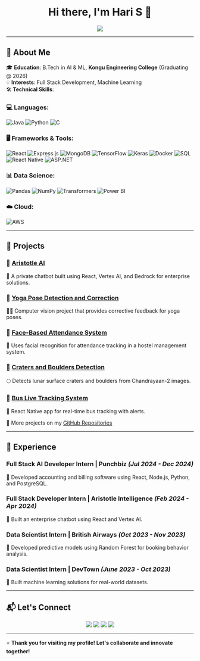 
<h1 align="center">Hi there, I'm Hari S 👋</h1>


<p align="center">
  <img src="https://readme-typing-svg.herokuapp.com?font=Fira+Code&weight=500&pause=1000&color=1E90FF&center=true&vCenter=true&width=600&lines=Full+Stack+AI+Developer"/>
</p>

---

## 🚀 About Me

🎓 **Education**: B.Tech in AI & ML, **Kongu Engineering College** (Graduating @ 2026)  
💡 **Interests**: Full Stack Development, Machine Learning  
🛠 **Technical Skills**:

### 💻 Languages:
![Java](https://img.shields.io/badge/Java-%23ED8B00.svg?style=for-the-badge&logo=openjdk&logoColor=white)
![Python](https://img.shields.io/badge/Python-3776AB?style=for-the-badge&logo=python&logoColor=white)
![C](https://img.shields.io/badge/C-00599C?style=for-the-badge&logo=c&logoColor=white)

### 🖥️ Frameworks & Tools:
![React](https://img.shields.io/badge/React-20232A?style=for-the-badge&logo=react&logoColor=61DAFB)
![Express.js](https://img.shields.io/badge/Express.js-000000?style=for-the-badge&logo=express&logoColor=white)
![MongoDB](https://img.shields.io/badge/MongoDB-4EA94B?style=for-the-badge&logo=mongodb&logoColor=white)
![TensorFlow](https://img.shields.io/badge/TensorFlow-FF6F00?style=for-the-badge&logo=tensorflow&logoColor=white)
![Keras](https://img.shields.io/badge/Keras-D00000?style=for-the-badge&logo=keras&logoColor=white)
![Docker](https://img.shields.io/badge/Docker-2496ED?style=for-the-badge&logo=docker&logoColor=white)
![SQL](https://img.shields.io/badge/SQL-4479A1?style=for-the-badge&logo=postgresql&logoColor=white)
![React Native](https://img.shields.io/badge/React_Native-61DAFB?style=for-the-badge&logo=react&logoColor=white)
![ASP.NET](https://img.shields.io/badge/ASP.NET-512BD4?style=for-the-badge&logo=.net&logoColor=white)

### 📊 Data Science:
![Pandas](https://img.shields.io/badge/Pandas-150458?style=for-the-badge&logo=pandas&logoColor=white)
![NumPy](https://img.shields.io/badge/NumPy-013243?style=for-the-badge&logo=numpy&logoColor=white)
![Transformers](https://img.shields.io/badge/Transformers-FF6F00?style=for-the-badge&logo=huggingface&logoColor=white)
![Power BI](https://img.shields.io/badge/Power_BI-F2C811?style=for-the-badge&logo=powerbi&logoColor=black)

### ☁️ Cloud:
![AWS](https://img.shields.io/badge/AWS-232F3E?style=for-the-badge&logo=amazon-aws&logoColor=white)

---

## 📌 Projects

### 🔹 [Aristotle AI](https://github.com/Hari-Kec/Aristotle_AI)  
🧠 A private chatbot built using React, Vertex AI, and Bedrock for enterprise solutions.  

### 🔹 [Yoga Pose Detection and Correction](https://github.com/Hari-Kec/Yoga-Pose-Detection-and-Correction)  
🧘‍♂️ Computer vision project that provides corrective feedback for yoga poses.  

### 🔹 [Face-Based Attendance System](https://github.com/Hari-Kec/Face_based_attendance_system)  
📸 Uses facial recognition for attendance tracking in a hostel management system.  

### 🔹 [Craters and Boulders Detection](https://github.com/Hari-Kec/Craters_And_Boulders_Detection)  
🌕 Detects lunar surface craters and boulders from Chandrayaan-2 images.  

### 🔹 [Bus Live Tracking System](https://github.com/Hari-Kec/Bus_Live_Tracking_System)  
🚌 React Native app for real-time bus tracking with alerts.  

🔗 More projects on my [GitHub Repositories](https://github.com/Hari-Kec)

---

## 💼 Experience

### **Full Stack AI Developer Intern** | Punchbiz *(Jul 2024 - Dec 2024)*  
🔹 Developed accounting and billing software using React, Node.js, Python, and PostgreSQL.  

### **Full Stack Developer Intern** | Aristotle Intelligence *(Feb 2024 - Apr 2024)*  
🔹 Built an enterprise chatbot using React and Vertex AI.  

### **Data Scientist Intern** | British Airways *(Oct 2023 - Nov 2023)*  
🔹 Developed predictive models using Random Forest for booking behavior analysis.  

### **Data Scientist Intern** | DevTown *(June 2023 - Oct 2023)*  
🔹 Built machine learning solutions for real-world datasets.  

---

## 📬 Let's Connect

<p align="center">
  <a href="https://github.com/Hari-Kec"><img src="https://img.shields.io/badge/GitHub-181717?style=for-the-badge&logo=github&logoColor=white"/></a>
  <a href="https://www.linkedin.com/in/h-a-r-i/"><img src="https://img.shields.io/badge/LinkedIn-0A66C2?style=for-the-badge&logo=linkedin&logoColor=white"/></a>
  <a href="https://leetcode.com/u/22ALR026/"><img src="https://img.shields.io/badge/LeetCode-FFA116?style=for-the-badge&logo=leetcode&logoColor=white"/></a>
  <a href="https://www.kaggle.com/haris2004lskhari"><img src="https://img.shields.io/badge/Kaggle-20BEFF?style=for-the-badge&logo=kaggle&logoColor=white"/></a>
</p>

---

⭐ **Thank you for visiting my profile! Let's collaborate and innovate together!**
